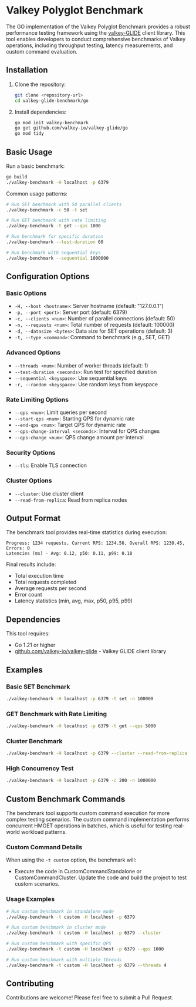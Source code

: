 # Valkey Polyglot Benchmark

The GO implementation of the Valkey Polyglot Benchmark provides a robust performance testing framework using the [valkey-GLIDE](https://github.com/valkey-io/valkey-glide) client library. This tool enables developers to conduct comprehensive benchmarks of Valkey operations, including throughput testing, latency measurements, and custom command evaluation. 

## Installation

1. Clone the repository:
    ```bash
    git clone <repository-url>
    cd valkey-glide-benchmark/go
    ```

2. Install dependencies:
    ```bash
    go mod init valkey-benchmark
    go get github.com/valkey-io/valkey-glide/go
    go mod tidy
    
    ```

## Basic Usage

Run a basic benchmark:
```bash
go build
./valkey-benchmark -H localhost -p 6379
```

Common usage patterns:
```bash
# Run SET benchmark with 50 parallel clients
./valkey-benchmark -c 50 -t set

# Run GET benchmark with rate limiting
./valkey-benchmark -t get --qps 1000

# Run benchmark for specific duration
./valkey-benchmark --test-duration 60

# Run benchmark with sequential keys
./valkey-benchmark --sequential 1000000
```

## Configuration Options

### Basic Options
- `-H, --host <hostname>`: Server hostname (default: "127.0.0.1")
- `-p, --port <port>`: Server port (default: 6379)
- `-c, --clients <num>`: Number of parallel connections (default: 50)
- `-n, --requests <num>`: Total number of requests (default: 100000)
- `-d, --datasize <bytes>`: Data size for SET operations (default: 3)
- `-t, --type <command>`: Command to benchmark (e.g., SET, GET)

### Advanced Options
- `--threads <num>`: Number of worker threads (default: 1)
- `--test-duration <seconds>`: Run test for specified duration
- `--sequential <keyspace>`: Use sequential keys
- `-r, --random <keyspace>`: Use random keys from keyspace

### Rate Limiting Options
- `--qps <num>`: Limit queries per second
- `--start-qps <num>`: Starting QPS for dynamic rate
- `--end-qps <num>`: Target QPS for dynamic rate
- `--qps-change-interval <seconds>`: Interval for QPS changes
- `--qps-change <num>`: QPS change amount per interval

### Security Options
- `--tls`: Enable TLS connection

### Cluster Options
- `--cluster`: Use cluster client
- `--read-from-replica`: Read from replica nodes

## Output Format

The benchmark tool provides real-time statistics during execution:

```
Progress: 1234 requests, Current RPS: 1234.56, Overall RPS: 1230.45, Errors: 0
Latencies (ms) - Avg: 0.12, p50: 0.11, p99: 0.18
```

Final results include:
- Total execution time
- Total requests completed
- Average requests per second
- Error count
- Latency statistics (min, avg, max, p50, p95, p99)

## Dependencies

This tool requires:
- Go 1.21 or higher
- [github.com/valkey-io/valkey-glide](https://github.com/valkey-io/valkey-glide) - Valkey GLIDE client library

## Examples

### Basic SET Benchmark
```bash
./valkey-benchmark -H localhost -p 6379 -t set -n 100000
```

### GET Benchmark with Rate Limiting
```bash
./valkey-benchmark -H localhost -p 6379 -t get --qps 5000
```

### Cluster Benchmark
```bash
./valkey-benchmark -H localhost -p 6379 --cluster --read-from-replica
```

### High Concurrency Test
```bash
./valkey-benchmark -H localhost -p 6379 -c 200 -n 1000000
```
## Custom Benchmark Commands

The benchmark tool supports custom command execution for more complex testing scenarios. The custom command implementation performs concurrent HMGET operations in batches, which is useful for testing real-world workload patterns.

### Custom Command Details

When using the `-t custom` option, the benchmark will:
- Execute the code in CustomCommandStandalone or CustomCommandCluster. Update the code and build the project to test custom scenarios.

### Usage Examples

```bash
# Run custom benchmark in standalone mode
./valkey-benchmark -t custom -H localhost -p 6379

# Run custom benchmark in cluster mode
./valkey-benchmark -t custom -H localhost -p 6379 --cluster

# Run custom benchmark with specific QPS
./valkey-benchmark -t custom -H localhost -p 6379 --qps 1000

# Run custom benchmark with multiple threads
./valkey-benchmark -t custom -H localhost -p 6379 --threads 4
```
## Contributing

Contributions are welcome! Please feel free to submit a Pull Request.
